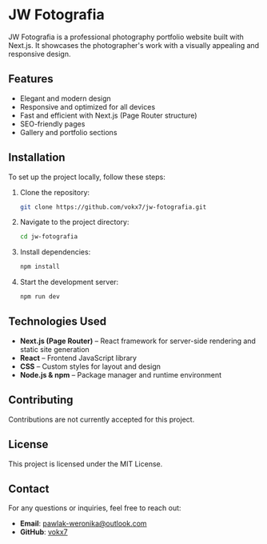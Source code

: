 # JW Fotografia

JW Fotografia is a professional photography portfolio website built with Next.js. It showcases the photographer's work with a visually appealing and responsive design.

## Features

- Elegant and modern design
- Responsive and optimized for all devices
- Fast and efficient with Next.js (Page Router structure)
- SEO-friendly pages
- Gallery and portfolio sections

## Installation

To set up the project locally, follow these steps:

1. Clone the repository:
   ```sh
   git clone https://github.com/vokx7/jw-fotografia.git
   ```
2. Navigate to the project directory:
   ```sh
   cd jw-fotografia
   ```
3. Install dependencies:
   ```sh
   npm install
   ```
4. Start the development server:
   ```sh
   npm run dev
   ```

## Technologies Used

- **Next.js (Page Router)** – React framework for server-side rendering and static site generation
- **React** – Frontend JavaScript library
- **CSS** – Custom styles for layout and design
- **Node.js & npm** – Package manager and runtime environment

## Contributing

Contributions are not currently accepted for this project.

## License

This project is licensed under the MIT License.

## Contact

For any questions or inquiries, feel free to reach out:

- **Email**: [pawlak-weronika@outlook.com](mailto:pawlak-weronika@outlook.com)
- **GitHub**: [vokx7](https://github.com/vokx7)

